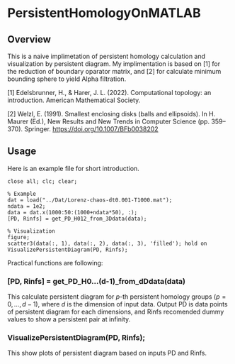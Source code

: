 # PersistentHomologyOnMATLAB
## Overview
This is a naive implimetation of persistent homology calculation and visualization by persistent diagram.
My implimentation is based on [1] for the reduction of boundary oparator matrix, and [2] for calculate minimum bounding sphere to yield Alpha filtration.

[1] Edelsbrunner, H., & Harer, J. L. (2022). Computational topology: an introduction. American Mathematical Society.

[2] Welzl, E. (1991). Smallest enclosing disks (balls and ellipsoids). In H. Maurer (Ed.), New Results and New Trends in Computer Science (pp. 359–370). Springer. https://doi.org/10.1007/BFb0038202

## Usage
Here is an example file for short introduction.
```
close all; clc; clear;

% Example 
dat = load("../Dat/Lorenz-chaos-dt0.001-T1000.mat");
ndata = 1e2;
data = dat.x(1000:50:(1000+ndata*50), :);
[PD, Rinfs] = get_PD_H012_from_3Ddata(data);

% Visualization
figure;
scatter3(data(:, 1), data(:, 2), data(:, 3), 'filled'); hold on
VisualizePersistentDiagram(PD, Rinfs);
```
Practical functions are following:
### [PD, Rinfs] = get_PD_H0...(d-1)_from_dDdata(data)
This calculate persistent diagram for $p$-th persistent homology groups $(p = 0,\dots, d-1)$, where $d$ is the dimension of input data.
Output PD is data points of persistent diagram for each dimensions, and Rinfs recomended dummy values to show a persistent pair at infinity.
### VisualizePersistentDiagram(PD, Rinfs);
This show plots of persistent diagram based on inputs PD and Rinfs.
